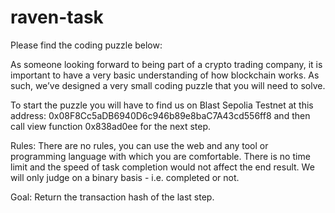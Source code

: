 # raven-task

Please find the coding puzzle below:

As someone looking forward to being part of a crypto trading company, it is important to have a very basic understanding of how blockchain works. As such, we’ve designed a very small coding puzzle that you will need to solve.

To start the puzzle you will have to find us on Blast Sepolia Testnet at this address: 0x08F8Cc5aDB6940D6c946b89e8baC7A43cd556ff8 and then call view function 0x838ad0ee for the next step.

Rules:
There are no rules, you can use the web and any tool or programming language with which you are comfortable. There is no time limit and the speed of task completion would not affect the end result. We will only judge on a binary basis - i.e. completed or not.

Goal:
Return the transaction hash of the last step.